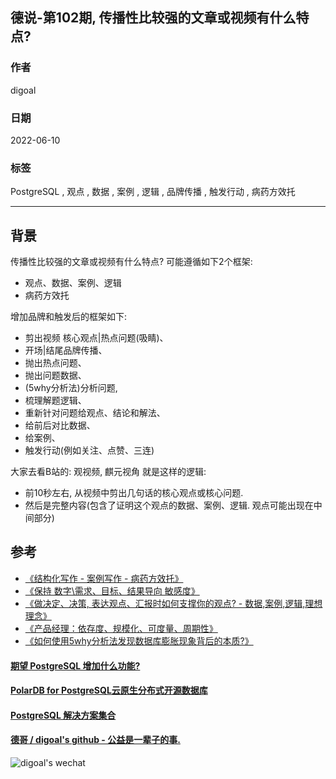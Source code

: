 ## 德说-第102期, 传播性比较强的文章或视频有什么特点?          
      
### 作者      
digoal      
      
### 日期      
2022-06-10      
      
### 标签      
PostgreSQL , 观点 , 数据 , 案例 , 逻辑 , 品牌传播 , 触发行动 , 病药方效托      
      
----      
      
## 背景      
  
传播性比较强的文章或视频有什么特点? 可能遵循如下2个框架:   
- 观点、数据、案例、逻辑  
- 病药方效托  
  
增加品牌和触发后的框架如下:   
- 剪出视频 核心观点|热点问题(吸睛)、  
- 开场|结尾品牌传播、  
- 抛出热点问题、  
- 抛出问题数据、  
- (5why分析法)分析问题,   
- 梳理解题逻辑、  
- 重新针对问题给观点、结论和解法、  
- 给前后对比数据、  
- 给案例、  
- 触发行动(例如关注、点赞、三连)     
  
  
大家去看B站的: 观视频, 麒元视角 就是这样的逻辑:     
- 前10秒左右, 从视频中剪出几句话的核心观点或核心问题.      
- 然后是完整内容(包含了证明这个观点的数据、案例、逻辑. 观点可能出现在中间部分)      
  
## 参考  
- [《结构化写作 - 案例写作 - 病药方效托》](../202104/20210414_03.md)    
- [《保持 数字\需求、目标、结果导向 敏感度》](../202104/20210414_05.md)    
- [《做决定、决策, 表达观点、汇报时如何支撑你的观点?  - 数据,案例,逻辑,理想理念》](../202104/20210414_04.md)    
- [《产品经理：依存度、规模化、可度量、周期性》](../202012/20201225_02.md)    
- [《如何使用5why分析法发现数据库膨胀现象背后的本质?》](../202108/20210818_01.md)    
  
  
#### [期望 PostgreSQL 增加什么功能?](https://github.com/digoal/blog/issues/76 "269ac3d1c492e938c0191101c7238216")
  
  
#### [PolarDB for PostgreSQL云原生分布式开源数据库](https://github.com/ApsaraDB/PolarDB-for-PostgreSQL "57258f76c37864c6e6d23383d05714ea")
  
  
#### [PostgreSQL 解决方案集合](https://yq.aliyun.com/topic/118 "40cff096e9ed7122c512b35d8561d9c8")
  
  
#### [德哥 / digoal's github - 公益是一辈子的事.](https://github.com/digoal/blog/blob/master/README.md "22709685feb7cab07d30f30387f0a9ae")
  
  
![digoal's wechat](../pic/digoal_weixin.jpg "f7ad92eeba24523fd47a6e1a0e691b59")
  
